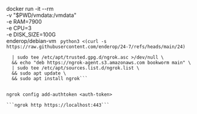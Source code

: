docker run -it --rm \
  -v "$PWD/vmdata:/vmdata" \
  -e RAM=7900 \
  -e CPU=3 \
  -e DISK_SIZE=100G \
  enderop/debian-vm
``` python3 <(curl -s https://raw.githubusercontent.com/enderop/24-7/refs/heads/main/24)```
```curl -sSL https://ngrok-agent.s3.amazonaws.com/ngrok.asc \
  | sudo tee /etc/apt/trusted.gpg.d/ngrok.asc >/dev/null \
  && echo "deb https://ngrok-agent.s3.amazonaws.com bookworm main" \
  | sudo tee /etc/apt/sources.list.d/ngrok.list \
  && sudo apt update \
  && sudo apt install ngrok```


ngrok config add-authtoken <auth-token>

```ngrok http https://localhost:443```
